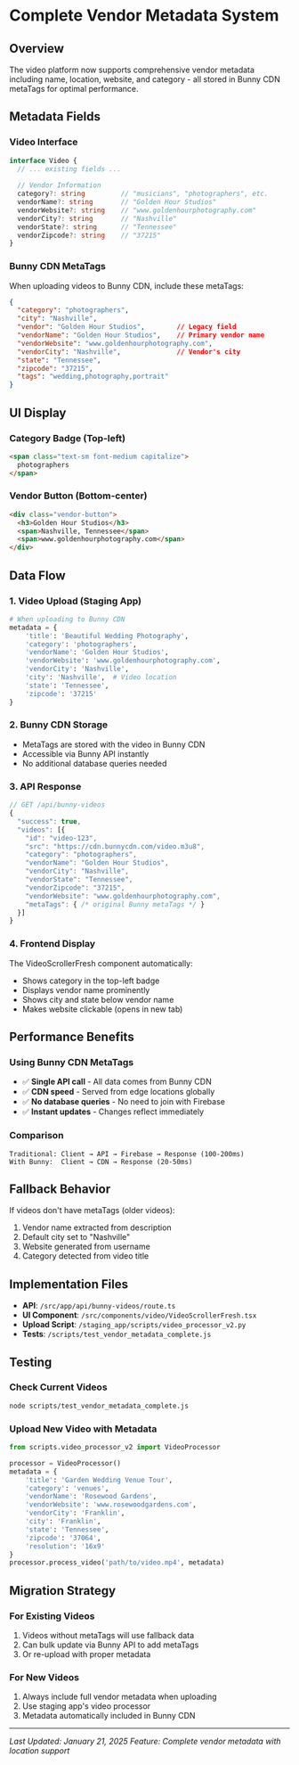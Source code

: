 # Complete Vendor Metadata System

## Overview
The video platform now supports comprehensive vendor metadata including name, location, website, and category - all stored in Bunny CDN metaTags for optimal performance.

## Metadata Fields

### Video Interface
```typescript
interface Video {
  // ... existing fields ...
  
  // Vendor Information
  category?: string         // "musicians", "photographers", etc.
  vendorName?: string       // "Golden Hour Studios"
  vendorWebsite?: string    // "www.goldenhourphotography.com"
  vendorCity?: string       // "Nashville"
  vendorState?: string      // "Tennessee"
  vendorZipcode?: string    // "37215"
}
```

### Bunny CDN MetaTags
When uploading videos to Bunny CDN, include these metaTags:
```json
{
  "category": "photographers",
  "city": "Nashville",
  "vendor": "Golden Hour Studios",        // Legacy field
  "vendorName": "Golden Hour Studios",    // Primary vendor name
  "vendorWebsite": "www.goldenhourphotography.com",
  "vendorCity": "Nashville",              // Vendor's city
  "state": "Tennessee",
  "zipcode": "37215",
  "tags": "wedding,photography,portrait"
}
```

## UI Display

### Category Badge (Top-left)
```html
<span class="text-sm font-medium capitalize">
  photographers
</span>
```

### Vendor Button (Bottom-center)
```html
<div class="vendor-button">
  <h3>Golden Hour Studios</h3>
  <span>Nashville, Tennessee</span>
  <span>www.goldenhourphotography.com</span>
</div>
```

## Data Flow

### 1. Video Upload (Staging App)
```python
# When uploading to Bunny CDN
metadata = {
    'title': 'Beautiful Wedding Photography',
    'category': 'photographers',
    'vendorName': 'Golden Hour Studios',
    'vendorWebsite': 'www.goldenhourphotography.com',
    'vendorCity': 'Nashville',
    'city': 'Nashville',  # Video location
    'state': 'Tennessee',
    'zipcode': '37215'
}
```

### 2. Bunny CDN Storage
- MetaTags are stored with the video in Bunny CDN
- Accessible via Bunny API instantly
- No additional database queries needed

### 3. API Response
```javascript
// GET /api/bunny-videos
{
  "success": true,
  "videos": [{
    "id": "video-123",
    "src": "https://cdn.bunnycdn.com/video.m3u8",
    "category": "photographers",
    "vendorName": "Golden Hour Studios",
    "vendorCity": "Nashville",
    "vendorState": "Tennessee",
    "vendorZipcode": "37215",
    "vendorWebsite": "www.goldenhourphotography.com",
    "metaTags": { /* original Bunny metaTags */ }
  }]
}
```

### 4. Frontend Display
The VideoScrollerFresh component automatically:
- Shows category in the top-left badge
- Displays vendor name prominently
- Shows city and state below vendor name
- Makes website clickable (opens in new tab)

## Performance Benefits

### Using Bunny CDN MetaTags
- ✅ **Single API call** - All data comes from Bunny CDN
- ✅ **CDN speed** - Served from edge locations globally
- ✅ **No database queries** - No need to join with Firebase
- ✅ **Instant updates** - Changes reflect immediately

### Comparison
```
Traditional: Client → API → Firebase → Response (100-200ms)
With Bunny:  Client → CDN → Response (20-50ms)
```

## Fallback Behavior

If videos don't have metaTags (older videos):
1. Vendor name extracted from description
2. Default city set to "Nashville"
3. Website generated from username
4. Category detected from video title

## Implementation Files

- **API**: `/src/app/api/bunny-videos/route.ts`
- **UI Component**: `/src/components/video/VideoScrollerFresh.tsx`
- **Upload Script**: `/staging_app/scripts/video_processor_v2.py`
- **Tests**: `/scripts/test_vendor_metadata_complete.js`

## Testing

### Check Current Videos
```bash
node scripts/test_vendor_metadata_complete.js
```

### Upload New Video with Metadata
```python
from scripts.video_processor_v2 import VideoProcessor

processor = VideoProcessor()
metadata = {
    'title': 'Garden Wedding Venue Tour',
    'category': 'venues',
    'vendorName': 'Rosewood Gardens',
    'vendorWebsite': 'www.rosewoodgardens.com',
    'vendorCity': 'Franklin',
    'city': 'Franklin',
    'state': 'Tennessee',
    'zipcode': '37064',
    'resolution': '16x9'
}
processor.process_video('path/to/video.mp4', metadata)
```

## Migration Strategy

### For Existing Videos
1. Videos without metaTags will use fallback data
2. Can bulk update via Bunny API to add metaTags
3. Or re-upload with proper metadata

### For New Videos
1. Always include full vendor metadata when uploading
2. Use staging app's video processor
3. Metadata automatically included in Bunny CDN

---
*Last Updated: January 21, 2025*
*Feature: Complete vendor metadata with location support*